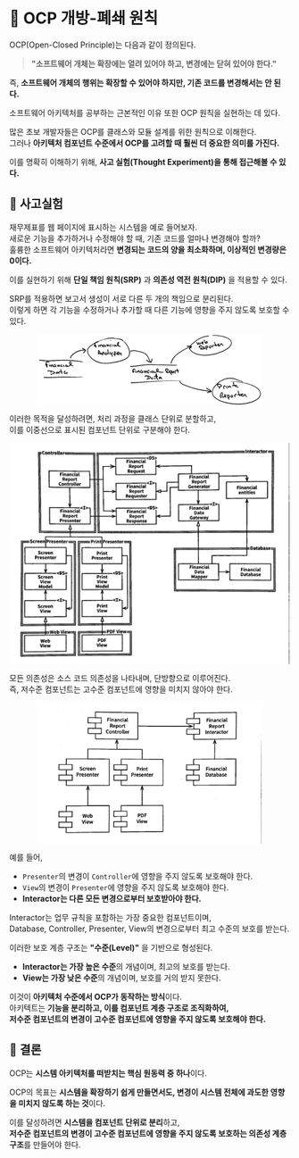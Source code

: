 # 📕 OCP 개방-폐쇄 원칙

OCP(Open-Closed Principle)는 다음과 같이 정의된다.  

> **"소프트웨어 개체는 확장에는 열려 있어야 하고, 변경에는 닫혀 있어야 한다."**  

즉, **소프트웨어 개체의 행위는 확장할 수 있어야 하지만, 기존 코드를 변경해서는 안 된다.**  

소프트웨어 아키텍처를 공부하는 근본적인 이유 또한 OCP 원칙을 실현하는 데 있다.  

많은 초보 개발자들은 OCP를 클래스와 모듈 설계를 위한 원칙으로 이해한다.  
그러나 **아키텍처 컴포넌트 수준에서 OCP를 고려할 때 훨씬 더 중요한 의미를 가진다.**  

이를 명확히 이해하기 위해, **사고 실험(Thought Experiment)을 통해 접근해볼 수 있다.**  

## 📗 사고실험
재무제표를 웹 페이지에 표시하는 시스템을 예로 들어보자.  
새로운 기능을 추가하거나 수정해야 할 때, 기존 코드를 얼마나 변경해야 할까?  
훌륭한 소프트웨어 아키텍처라면 **변경되는 코드의 양을 최소화하며, 이상적인 변경량은 0이다.**  

이를 실현하기 위해 **단일 책임 원칙(SRP)** 과 **의존성 역전 원칙(DIP)** 을 적용할 수 있다.  

SRP를 적용하면 보고서 생성이 서로 다른 두 개의 책임으로 분리된다.  
이렇게 하면 각 기능을 수정하거나 추가할 때 다른 기능에 영향을 주지 않도록 보호할 수 있다.  

<img src="../Clean Architecture-로버트.C 마틴/img/8_1.png" alt="설명" width="400" style="display: block; margin: auto;">

이러한 목적을 달성하려면, 처리 과정을 클래스 단위로 분할하고,  
이를 이중선으로 표시된 컴포넌트 단위로 구분해야 한다.  

<img src="../Clean Architecture-로버트.C 마틴/img/8_2.png" alt="설명" width="500" style="display: block; margin: auto;">

모든 의존성은 소스 코드 의존성을 나타내며, 단방향으로 이루어진다.  
즉, 저수준 컴포넌트는 고수준 컴포넌트에 영향을 미치지 않아야 한다.  

<img src="../Clean Architecture-로버트.C 마틴/img/8_3.png" alt="설명" width="400" style="display: block; margin: auto;">

예를 들어,  
- `Presenter`의 변경이 `Controller`에 영향을 주지 않도록 보호해야 한다.  
- `View`의 변경이 `Presenter`에 영향을 주지 않도록 보호해야 한다.  
- **Interactor는 다른 모든 변경으로부터 보호받아야 한다.**  

Interactor는 업무 규칙을 포함하는 가장 중요한 컴포넌트이며,  
Database, Controller, Presenter, View의 변경으로부터 최고 수준의 보호를 받는다.  

이러한 보호 계층 구조는 **"수준(Level)"** 을 기반으로 형성된다.  
- **Interactor는 가장 높은 수준**의 개념이며, 최고의 보호를 받는다.  
- **View는 가장 낮은 수준**의 개념이며, 보호를 거의 받지 못한다.  

이것이 **아키텍처 수준에서 OCP가 동작하는 방식**이다.  
아키텍트는 **기능을 분리하고, 이를 컴포넌트 계층 구조로 조직화하여,  
저수준 컴포넌트의 변경이 고수준 컴포넌트에 영향을 주지 않도록 보호해야 한다.**  

## 📗 결론
OCP는 **시스템 아키텍처를 떠받치는 핵심 원동력 중 하나**이다.  

OCP의 목표는 **시스템을 확장하기 쉽게 만들면서도, 변경이 시스템 전체에 과도한 영향을 미치지 않도록 하는 것**이다.  

이를 달성하려면 **시스템을 컴포넌트 단위로 분리**하고,  
**저수준 컴포넌트의 변경이 고수준 컴포넌트에 영향을 주지 않도록 보호하는 의존성 계층 구조**를 만들어야 한다.  